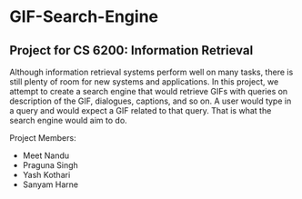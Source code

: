 # GIF-Search-Engine

Project for CS 6200: Information Retrieval
---

Although information retrieval systems perform well on many tasks, there is still plenty of room for new systems and applications. In this project, we attempt to create a search engine that would retrieve GIFs with queries on description of the GIF, dialogues, captions, and so on. A user would type in a query and would expect a GIF related to that query. That is what the search engine would aim to do.


Project Members:
- Meet Nandu
- Praguna Singh
- Yash Kothari
- Sanyam Harne
